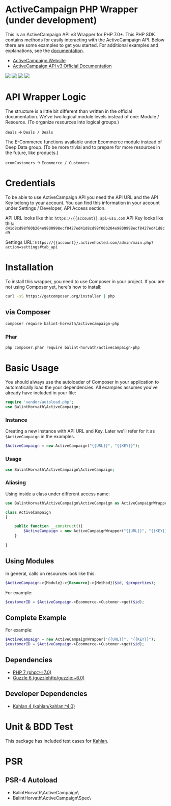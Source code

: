 # ActiveCampaign PHP Wrapper (under development)
This is an ActiveCampaign API v3 Wrapper for PHP 7.0+. This PHP SDK contains methods for easily interacting with the ActiveCampaign API.
Below there are some examples to get you started. For additional examples and explanations, see the [documentation](/docs/).

- [ActiveCampaign Website](https://activecampaign.com/)
- [ActiveCampaign API v3 Official Documentation](https://developers.activecampaign.com/reference)

![](https://img.shields.io/badge/version-0.2.0-yellow.svg)
![](https://img.shields.io/badge/coverage-10%25-green.svg)
![](https://img.shields.io/badge/build-failing-red.svg)
![](https://img.shields.io/badge/php-7.0-blue.svg)


# API Wrapper Logic
The structure is a little bit different than written in the official documentation.
We've two logical module levels instead of one: Module / Resource.
(To organize resources into logical groups.)

`deals` → `Deals / Deals`

The E-Commerce functions available under Ecommerce module instead of Deep Data group.
(To be more trivial and to prepare for more resources in the future, like products.) 

`ecomCustomers` → `Ecommerce / Customers`


# Credentials
To be able to use ActiveCampaign API you need the API URL and the API Key belong to your account.
You can find this information in your account under Settings / Developer, API Access section.

API URL looks like this: `https://{{account}}.api-us1.com` 
API Key looks like this: `d41d8cd98f00b204e9800998ecf8427ed41d8cd98f00b204e9800998ecf8427ed41d8cd9` 

Settings URL: `https://{{account}}.activehosted.com/admin/main.php?action=settings#tab_api`

# Installation

To install this wrapper, you need to use Composer in your project. If you are not using Composer yet, here's how to install:

```bash
curl -sS https://getcomposer.org/installer | php
```

## via Composer

```bash
composer require balint-horvath/activecampaign-php
```

### Phar
```bash
php composer.phar require balint-horvath/activecampaign-php
```

# Basic Usage

You should always use the autoloader of Composer in your application to automatically load the your dependencies.
All examples assumes you've already have included in your file:

```php
require 'vendor/autoload.php';
use BalintHorvath\ActiveCampaign;
```

### Instance
Creating a new instance with API URL and Key.
Later we'll refer for it as `$ActiveCampaign` in the examples.

```php
$ActiveCampaign = new ActiveCampaign("{{URL}}", "{{KEY}}");
```

### Usage
```php
use BalintHorvath\ActiveCampaign\ActiveCampaign;
```

### Aliasing
Using inside a class under different access name:
```php
use BalintHorvath\ActiveCampaign\ActiveCampaign as ActiveCampaignWrapper;

class ActiveCampaign
{

    public function __construct(){
        $ActiveCampaign = new ActiveCampaignWrapper("{{URL}}", "{{KEY}}");
    }
    
}
```

## Using Modules

In general, calls on resources look like this:
```php
$ActiveCampaign->{Module}->{Resource}->{Method}($id, $properties);
```

For example:
```php
$customerID = $ActiveCampaign->Ecommerce->Customer->get($id);
```

## Complete Example

For example:
```php
$ActiveCampaign = new ActiveCampaignWrapper("{{URL}}", "{{KEY}}");
$customerID = $ActiveCampaign->Ecommerce->Customer->get($id);
```

## Dependencies
- [PHP 7 (php:>=7.0)](http://php.net/)
- [Guzzle 6 (guzzlehttp/guzzle:~6.0)](http://docs.guzzlephp.org/en/stable/)


## Developer Dependencies
- [Kahlan 4 (kahlan/kahlan:^4.0)]((https://kahlan.github.io/docs/))

# Unit & BDD Test
This package has included test cases for [Kahlan](https://kahlan.github.io/docs/).


# PSR

## PSR-4 Autoload
- BalintHorvath\\ActiveCampaign\\
- BalintHorvath\\ActiveCampaign\\Spec\\
